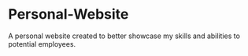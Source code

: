 # Personal-Website

A personal website created to better showcase my skills and abilities to potential employees.
